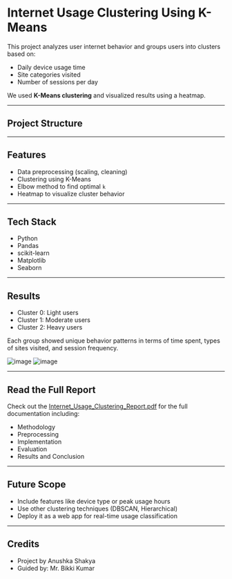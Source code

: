
# Internet Usage Clustering Using K-Means

This project analyzes user internet behavior and groups users into clusters based on:

- Daily device usage time
- Site categories visited
- Number of sessions per day

We used **K-Means clustering** and visualized results using a heatmap.

---

## Project Structure


---

##  Features

- Data preprocessing (scaling, cleaning)
- Clustering using K-Means
- Elbow method to find optimal `k`
- Heatmap to visualize cluster behavior

---

##  Tech Stack

- Python
- Pandas
- scikit-learn
- Matplotlib
- Seaborn

---

##  Results

- Cluster 0: Light users
- Cluster 1: Moderate users
- Cluster 2: Heavy users

Each group showed unique behavior patterns in terms of time spent, types of sites visited, and session frequency.

![image](https://github.com/user-attachments/assets/91413fab-b0ce-43db-bf87-6c73c837978a)
![image](https://github.com/user-attachments/assets/47d96f28-ffd9-4691-a2b4-f52ed5d660c0)


---

##  Read the Full Report

Check out the [Internet_Usage_Clustering_Report.pdf](Report_InternetUsageClustering_202401100300060.pdf) for the full documentation including:
- Methodology
- Preprocessing
- Implementation
- Evaluation
- Results and Conclusion

---

##  Future Scope

- Include features like device type or peak usage hours
- Use other clustering techniques (DBSCAN, Hierarchical)
- Deploy it as a web app for real-time usage classification

---

## Credits

- Project by Anushka Shakya
- Guided by: Mr. Bikki Kumar
